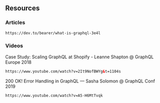 ## Resources
### Articles
```html
https://dev.to/bearer/what-is-graphql-3e4l
```
### Videos
Case Study: Scaling GraphQL at Shopify - Leanne Shapton @ GraphQL Europe 2018
```html
https://www.youtube.com/watch?v=2It9NofBWYg&t=1104s
```
200 OK! Error Handling in GraphQL — Sasha Solomon @ GraphQL Conf 2019
```html
https://www.youtube.com/watch?v=A5-H6MtTvqk
```
